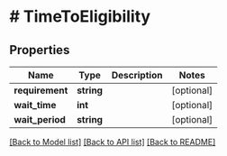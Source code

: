 # # TimeToEligibility

## Properties

Name | Type | Description | Notes
------------ | ------------- | ------------- | -------------
**requirement** | **string** |  | [optional]
**wait_time** | **int** |  | [optional]
**wait_period** | **string** |  | [optional]

[[Back to Model list]](../../README.md#models) [[Back to API list]](../../README.md#endpoints) [[Back to README]](../../README.md)
